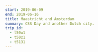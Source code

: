 ```yaml
---
start: 2019-06-09
end: 2019-06-16
title: Maastricht and Amsterdam
summary: CSS Day and another Dutch city.
trip_id:
  - t50w1
  - t50z1
  - t5131
---
```

